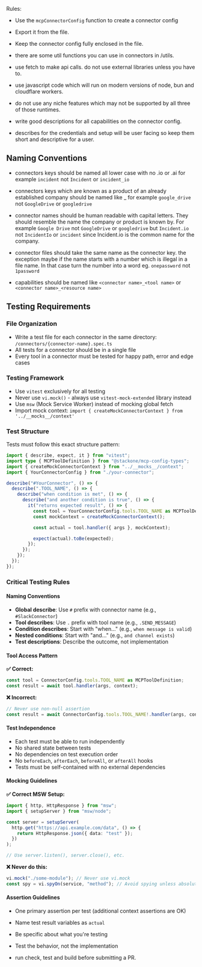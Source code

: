 Rules:

- Use the `mcpConnectorConfig` function to create a connector config
- Export it from the file.
- Keep the connector config fully enclosed in the file.

- there are some util functions you can use in connectors in /utils.
- use fetch to make api calls. do not use external libraries unless you have to.
- use javascript code which will run on modern versions of node, bun and cloudflare workers.
- do not use any niche features which may not be supported by all three of those runtimes.

- write good descriptions for all capabilities on the connector config.
- describes for the credentials and setup will be user facing so keep them short and descriptive for a user.

## Naming Conventions

- connectors keys should be named all lower case with no .io or .ai for example `incident` not `Incident` or `incident_io`
- connectors keys which are known as a product of an already established company should be named like <company name>\_<product name> for example `google_drive` not `GoogleDrive` or `googledrive`
- connector names should be human readable with capital letters. They should resemble the name the company or product is known by. For example `Google Drive` not `GoogleDrive` or `googledrive` but `Incident.io` not `IncidentIo` or `incident` since Incident.io is the common name for the company.
- connector files should take the same name as the connector key. the exception maybe if the name starts with a number which is illegal in a file name. In that case turn the number into a word eg. `onepassword` not `1password`

- capabilities should be named like `<connector name>_<tool name>` or `<connector name>_<resource name>`

## Testing Requirements

### File Organization

- Write a test file for each connector in the same directory: `/connectors/{connector-name}.spec.ts`
- All tests for a connector should be in a single file
- Every tool in a connector must be tested for happy path, error and edge cases

### Testing Framework

- Use `vitest` exclusively for all testing
- Never use `vi.mock()` - always use `vitest-mock-extended` library instead
- Use `msw` (Mock Service Worker) instead of mocking global fetch
- Import mock context: `import { createMockConnectorContext } from '../__mocks__/context'`

### Test Structure

Tests must follow this exact structure pattern:

```typescript
import { describe, expect, it } from "vitest";
import type { MCPToolDefinition } from "@stackone/mcp-config-types";
import { createMockConnectorContext } from "../__mocks__/context";
import { YourConnectorConfig } from "./your-connector";

describe("#YourConnector", () => {
  describe(".TOOL_NAME", () => {
    describe("when condition is met", () => {
      describe("and another condition is true", () => {
        it("returns expected result", () => {
          const tool = YourConnectorConfig.tools.TOOL_NAME as MCPToolDefinition;
          const mockContext = createMockConnectorContext();

          const actual = tool.handler({ args }, mockContext);

          expect(actual).toBe(expected);
        });
      });
    });
  });
});
```

### Critical Testing Rules

#### Naming Conventions

- **Global describe**: Use `#` prefix with connector name (e.g., `#SlackConnector`)
- **Tool describes**: Use `.` prefix with tool name (e.g., `.SEND_MESSAGE`)
- **Condition describes**: Start with "when..." (e.g., `when message is valid`)
- **Nested conditions**: Start with "and..." (e.g., `and channel exists`)
- **Test descriptions**: Describe the outcome, not implementation

#### Tool Access Pattern

**✅ Correct:**

```typescript
const tool = ConnectorConfig.tools.TOOL_NAME as MCPToolDefinition;
const result = await tool.handler(args, context);
```

**❌ Incorrect:**

```typescript
// Never use non-null assertion
const result = await ConnectorConfig.tools.TOOL_NAME!.handler(args, context);
```

#### Test Independence

- Each test must be able to run independently
- No shared state between tests
- No dependencies on test execution order
- No `beforeEach`, `afterEach`, `beforeAll`, or `afterAll` hooks
- Tests must be self-contained with no external dependencies

#### Mocking Guidelines

**✅ Correct MSW Setup:**

```typescript
import { http, HttpResponse } from "msw";
import { setupServer } from "msw/node";

const server = setupServer(
  http.get("https://api.example.com/data", () => {
    return HttpResponse.json({ data: "test" });
  })
);

// Use server.listen(), server.close(), etc.
```

**❌ Never do this:**

```typescript
vi.mock("./some-module"); // Never use vi.mock
const spy = vi.spyOn(service, "method"); // Avoid spying unless absolutely necessary
```

#### Assertion Guidelines

- One primary assertion per test (additional context assertions are OK)
- Name test result variables as `actual`
- Be specific about what you're testing
- Test the behavior, not the implementation

- run check, test and build before submitting a PR.
